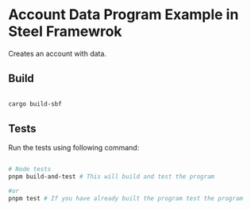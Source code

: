 # Account Data Program Example in Steel Framewrok

Creates an account with data.

## Build

```sh

cargo build-sbf

```

## Tests

Run the tests using following command:

```sh

# Node tests
pnpm build-and-test # This will build and test the program

#or 
pnpm test # If you have already built the program test the program

```
